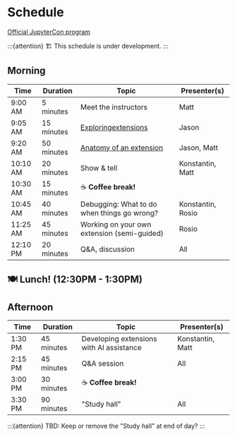 # Schedule

[Official JupyterCon program](https://events.linuxfoundation.org/jupytercon/program/schedule/)

:::{attention}
🏗️ This schedule is under development.
:::


## Morning

| Time      | Duration    | Topic                                                                  | Presenter(s)      |
|-----------|-------------|------------------------------------------------------------------------|-------------------|
| 9:00 AM   | 5 minutes   | Meet the instructors                                                   | Matt              |
| 9:05 AM   | 15 minutes  | [Exploringextensions](./03-materials/01-exploring-extensions.md)       | Jason             |
| 9:20 AM   | 50 minutes  | [Anatomy of an extension](./03-materials/02-anatomy-of-extensions.md)  | Jason, Matt       |
| 10:10 AM  | 20 minutes  | Show & tell                                                            | Konstantin, Matt  |
| 10:30 AM  | 15 minutes  | ☕️ **Coffee break!**                                                   |                   |
| 10:45 AM  | 40 minutes  | Debugging: What to do when things go wrong?                            | Konstantin, Rosio |
| 11:25 AM  | 45 minutes  | Working on your own extension (semi-guided)                            | Rosio             |
| 12:10 PM  | 20 minutes  | Q&A, discussion                                                        | All               |


## 🍽️ Lunch! (12:30PM - 1:30PM)


## Afternoon

| Time      | Duration    | Topic                                       | Presenter(s)      |
|-----------|-------------|---------------------------------------------|-------------------|
| 1:30 PM   | 45 minutes  | Developing extensions with AI assistance    | Konstantin, Matt  |
| 2:15 PM   | 45 minutes  | Q&A session                                 | All               |
| 3:00 PM   | 30 minutes  | ☕️ **Coffee break!**                        |                   |
| 3:30 PM   | 90 minutes  | "Study hall"                                | All               |

:::{attention}
TBD: Keep or remove the "Study hall" at end of day?
:::

